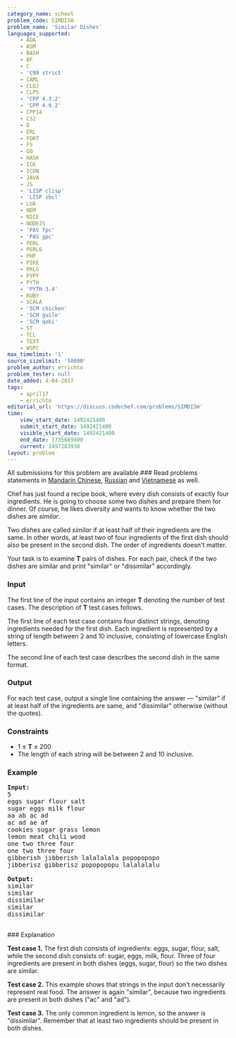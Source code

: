 ```yaml
---
category_name: school
problem_code: SIMDISH
problem_name: 'Similar Dishes'
languages_supported:
    - ADA
    - ASM
    - BASH
    - BF
    - C
    - 'C99 strict'
    - CAML
    - CLOJ
    - CLPS
    - 'CPP 4.3.2'
    - 'CPP 4.9.2'
    - CPP14
    - CS2
    - D
    - ERL
    - FORT
    - FS
    - GO
    - HASK
    - ICK
    - ICON
    - JAVA
    - JS
    - 'LISP clisp'
    - 'LISP sbcl'
    - LUA
    - NEM
    - NICE
    - NODEJS
    - 'PAS fpc'
    - 'PAS gpc'
    - PERL
    - PERL6
    - PHP
    - PIKE
    - PRLG
    - PYPY
    - PYTH
    - 'PYTH 3.4'
    - RUBY
    - SCALA
    - 'SCM chicken'
    - 'SCM guile'
    - 'SCM qobi'
    - ST
    - TCL
    - TEXT
    - WSPC
max_timelimit: '1'
source_sizelimit: '50000'
problem_author: errichto
problem_tester: null
date_added: 4-04-2017
tags:
    - april17
    - errichto
editorial_url: 'https://discuss.codechef.com/problems/SIMDISH'
time:
    view_start_date: 1492421400
    submit_start_date: 1492421400
    visible_start_date: 1492421400
    end_date: 1735669800
    current: 1497283938
layout: problem
---
```

All submissions for this problem are available.###  Read problems statements in [Mandarin Chinese](http://www.codechef.com/download/translated/APRIL17/mandarin/SIMDISH.pdf), [Russian](http://www.codechef.com/download/translated/APRIL17/russian/SIMDISH.pdf) and [Vietnamese](http://www.codechef.com/download/translated/APRIL17/vietnamese/SIMDISH.pdf) as well.

Chef has just found a recipe book, where every dish consists of exactly four ingredients. He is going to choose some two dishes and prepare them for dinner. Of course, he likes diversity and wants to know whether the two dishes are _similar_.

Two dishes are called _similar_ if at least half of their ingredients are the same. In other words, at least two of four ingredients of the first dish should also be present in the second dish. The order of ingredients doesn't matter.

Your task is to examine **T** pairs of dishes. For each pair, check if the two dishes are similar and print "similar" or "dissimilar" accordingly.

### Input

The first line of the input contains an integer **T** denoting the number of test cases. The description of **T** test cases follows.

The first line of each test case contains four distinct strings, denoting ingredients needed for the first dish. Each ingredient is represented by a string of length between 2 and 10 inclusive, consisting of lowercase English letters.

The second line of each test case describes the second dish in the same format.

### Output

For each test case, output a single line containing the answer — "similar" if at least half of the ingredients are same, and "dissimilar" otherwise (without the quotes).

### Constraints

- 1 ≤ **T** ≤ 200
- The length of each string will be between 2 and 10 inclusive.

### Example

<pre><b>Input:</b>
5
eggs sugar flour salt
sugar eggs milk flour
aa ab ac ad
ac ad ae af
cookies sugar grass lemon
lemon meat chili wood
one two three four
one two three four
gibberish jibberish lalalalala popopopopo
jibberisz gibberisz popopopopu lalalalalu

<b>Output:</b>
similar
similar
dissimilar
similar
dissimilar

</pre>### Explanation
**Test case 1.** The first dish consists of ingredients: eggs, sugar, flour, salt, while the second dish consists of: sugar, eggs, milk, flour. Three of four ingredients are present in both dishes (eggs, sugar, flour) so the two dishes are similar.

**Test case 2.** This example shows that strings in the input don't necessarily represent real food. The answer is again "similar", because two ingredients are present in both dishes ("ac" and "ad").

**Test case 3.** The only common ingredient is lemon, so the answer is "dissimilar". Remember that at least two ingredients should be present in both dishes.
